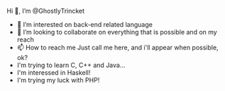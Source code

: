 Hi 👋, I’m @GhostlyTrincket
- 👀 I’m interested on back-end related language
- 💞️ I’m looking to collaborate on everything that is possible and on my reach
- 📫 How to reach me Just call me here, and i'll appear when possible, ok?
- I'm trying to learn C, C++ and Java...
- I'm interessed in Haskell!
- I'm trying my luck with PHP!

<!---
GhostlyTrincket/GhostlyTrincket is a ✨ special ✨ repository because its `README.md` (this file) appears on your GitHub profile.
You can click the Preview link to take a look at your changes.
--->
